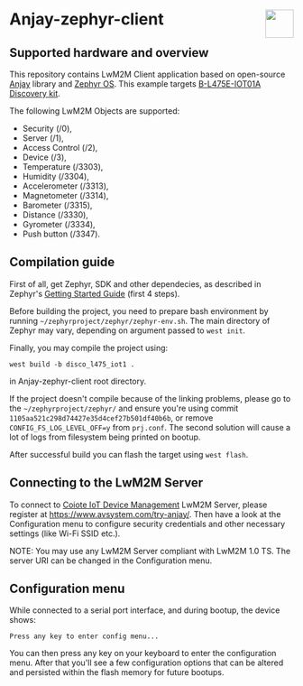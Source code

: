 # Anjay-zephyr-client [<img align="right" height="50px" src="https://avsystem.github.io/Anjay-doc/_images/avsystem_logo.png">](http://www.avsystem.com/)

## Supported hardware and overview

This repository contains LwM2M Client application based on open-source
[Anjay](https://github.com/AVSystem/Anjay) library and
[Zephyr OS](https://github.com/zephyrproject-rtos/zephyr). This example targets
[B-L475E-IOT01A Discovery kit](https://www.st.com/en/evaluation-tools/b-l475e-iot01a.html).

The following LwM2M Objects are supported:

- Security (/0),
- Server (/1),
- Access Control (/2),
- Device (/3),
- Temperature (/3303),
- Humidity (/3304),
- Accelerometer (/3313),
- Magnetometer (/3314),
- Barometer (/3315),
- Distance (/3330),
- Gyrometer (/3334),
- Push button (/3347).

## Compilation guide

First of all, get Zephyr, SDK and other dependecies, as described in Zephyr's
[Getting Started Guide](https://docs.zephyrproject.org/latest/getting_started/index.html) (first 4 steps).

Before building the project, you need to prepare bash environment by running
`~/zephyrproject/zephyr/zephyr-env.sh`. The main directory of Zephyr may vary,
depending on argument passed to `west init`.

Finally, you may compile the project using:
```
west build -b disco_l475_iot1 .
```
in Anjay-zephyr-client root directory.

If the project doesn't compile because of the linking problems, please go to
the `~/zephyrproject/zephyr/` and ensure you're using commit
`1105aa521c298d74427e35d4cef27b501df40b6b`, or remove `CONFIG_FS_LOG_LEVEL_OFF=y`
from `prj.conf`. The second solution will cause a lot of logs from filesystem
being printed on bootup.

After successful build you can flash the target using `west flash`.

## Connecting to the LwM2M Server

To connect to [Coiote IoT Device
Management](https://www.avsystem.com/products/coiote-iot-device-management-platform/) LwM2M Server,
please register at https://www.avsystem.com/try-anjay/. Then have a look at the Configuration menu
to configure security credentials and other necessary settings (like Wi-Fi SSID etc.).

NOTE: You may use any LwM2M Server compliant with LwM2M 1.0 TS. The server URI can be changed
in the Configuration menu.

## Configuration menu

While connected to a serial port interface, and during bootup, the device shows:

```
Press any key to enter config menu...
```

You can then press any key on your keyboard to enter the configuration menu. After that you'll
see a few configuration options that can be altered and persisted within the flash memory for
future bootups.
